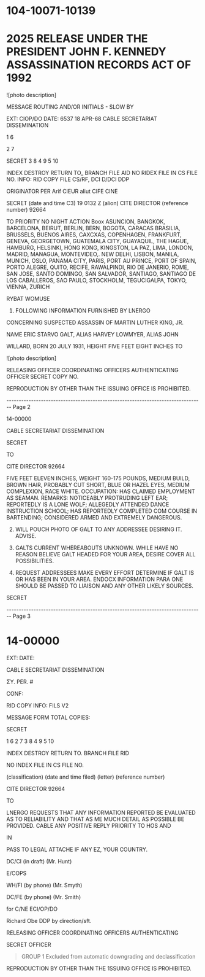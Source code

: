 # 104-10071-10139

# 2025 RELEASE UNDER THE PRESIDENT JOHN F. KENNEDY ASSASSINATION RECORDS ACT OF 1992

![photo description]

MESSAGE
ROUTING AND/OR INITIALS - SLOW BY

EXT:
CIOP/DO
DATE: 6537
18 APR-68
CABLE SECRETARIAT DISSEMINATION

1
6

2
7

SECRET
3
8
4
9
5
10

INDEX
DESTROY
RETURN TO_
BRANCH
FILE AID
NO RIDEX
FILE IN CS FILE NO.
INFO:
RID COPY
FILE
CS/RF, DCI D/DCI DDP

ORIGINATOR
PER
Arif ClEUR aliut CIFE CINE

SECRET
(date and time C3)
19 0132 Z
(alion)
CITE DIRECTOR
(reference number)
92664

TO PRIORITY NO NIGHT ACTION
Boox
ASUNCION, BANGKOK, BARCELONA, BEIRUT, BERLIN, BERN, BOGOTA,
CARACAS
BRASILIA, BRUSSELS, BUENOS AIRES, CAXCXAS, COPENHAGEN,
FRANKFURT, GENEVA, GEORGETOWN, GUATEMALA CITY,
GUAYAQUIL, THE HAGUE, HAMBURG, HELSINKI, HONG KONG,
KINGSTON, LA PAZ, LIMA, LONDON, MADRID, MANAGUA, MONTEVIDEO,.
NEW DELHI, LISBON, MANILA, MUNICH, OSLO, PANAMA CITY, PARIS,
PORT AU PRINCE, PORT OF SPAIN, PORTO ALEGRE, QUITO, RECIFE,
RAWALPINDI, RIO DE JANERIO, ROME, SAN JOSE, SANTO DOMINGO,
SAN SALVADOR, SANTIAGO, SANTIAGO DE LOS CABALLEROS, SAO PAULO,
STOCKHOLM, TEGUCIGALPA, TOKYO, VIENNA, ZURICH

RYBAT WOMUSE

1. FOLLOWING INFORMATION FURNISHED BY LNERGO

CONCERNING SUSPECTED ASSASSIN OF MARTIN LUTHER KING, JR.

NAME ERIC STARVO GALT, ALIAS HARVEY LOWMYER, ALIAS JOHN

WILLARD, BORN 20 JULY 1931, HEIGHT FIVE FEET EIGHT INCHES TO

![photo description]

RELEASING OFFICER
COORDINATING OFFICERS
AUTHENTICATING
OFFICER
SECRET
COPY NO.

REPRODUCTION BY OTHER THAN THE ISSUING OFFICE IS PROHIBITED.


-------------------------------------------------------------------------------- Page 2

14-00000

CABLE SECRETARIAT DISSEMINATION

SECRET

TO

CITE DIRECTOR 92664

FIVE FEET ELEVEN INCHES, WEIGHT 160-175 POUNDS, MEDIUM
BUILD, BROWN HAIR, PROBABLY CUT SHORT, BLUE OR HAZEL EYES,
MEDIUM COMPLEXION, RACE WHITE. OCCUPATION: HAS CLAIMED
EMPLOYMENT AS SEAMAN. REMARKS: NOTICEABLY PROTRUDING
LEFT EAR; REPORTEDLY IS A LONE WOLF; ALLEGEDLY ATTENDED
DANCE INSTRUCTION SCHOOL; HAS REPORTEDLY COMPLETED COM
COURSE IN BARTENDING; CONSIDERED ARMED AND EXTREMELY
DANGEROUS.

2. WILL POUCH PHOTO OF GALT TO ANY ADDRESSEE
   DESIRING IT. ADVISE.

3. GALTS CURRENT WHEREABOUTS UNKNOWN. WHILE HAVE
   NO REASON BELIEVE GALT HEADED FOR YOUR AREA, DESIRE
   COVER ALL POSSIBILITIES.

4. REQUEST ADDRESSEES MAKE EVERY EFFORT DETERMINE
   IF GALT IS OR HAS BEEN IN YOUR AREA. ENDOCX INFORMATION PARA ONE
   SHOULD BE PASSED TO LIAISON AND ANY OTHER LIKELY SOURCES.

SECRET


-------------------------------------------------------------------------------- Page 3

# 14-00000

EXT:
DATE:

CABLE SECRETARIAT DISSEMINATION

ΣΥ. PER. #

CONF:

RID COPY INFO: FILS V2

MESSAGE FORM
TOTAL COPIES:

SECRET

1 6
2 7
3 8
4 9
5 10

INDEX DESTROY RETURN TO. BRANCH FILE RID

NO INDEX FILE IN CS FILE NO.

(classification) (date and time filed) (letter) (reference number)

CITE DIRECTOR 92664

TO

LNERGO REQUESTS THAT ANY INFORMATION REPORTED BE EVALUATED
AS TO RELIABILITY AND THAT AS ME MUCH DETAIL AS POSSIBLE
BE PROVIDED. CABLE ANY POSITIVE REPLY PRIORITY TO HOS AND

IN

PASS TO LEGAL ATTACHE IF ANY EZ, YOUR COUNTRY.

DC/CI (in draft)
(Mr. Hunt)

E/COPS

WH/FI (by phone)
(Mr. Smyth)

DC/FE (by phone)
(Mr. Smith)

for C/NE ECI/OP/DO

Richard Obe
DDP by direction/sft.

RELEASING OFFICER COORDINATING OFFICERS AUTHENTICATING

SECRET OFFICER

> GROUP 1
> Excluded from automatic
> downgrading and
> declassification

REPRODUCTION BY OTHER THAN THE 1SSUING OFFICE IS PROHIBITED.
